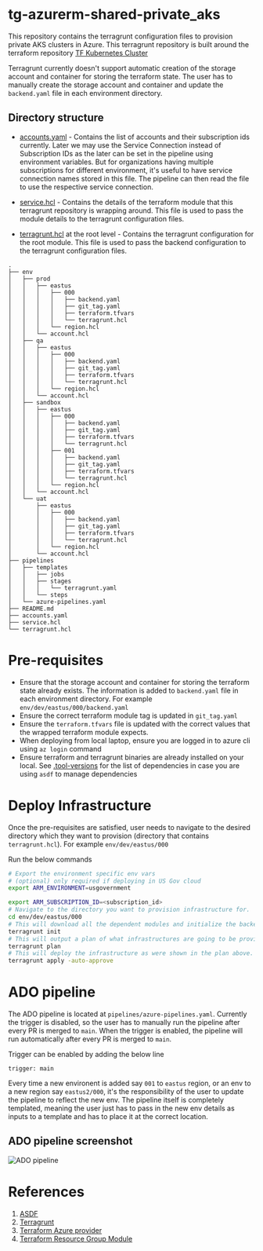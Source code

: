 # tg-azurerm-shared-private_aks

This repository contains the terragrunt configuration files to provision private AKS clusters in Azure. This terragrunt repository is built around the terraform repository [TF Kubernetes Cluster ](https://github.com/launchbynttdata/tf-azurerm-module_reference-kubernetes_cluster.git)

Terragrunt currently doesn't support automatic creation of the storage account and container for storing the terraform state. The user has to manually create the storage account and container and update the `backend.yaml` file in each environment directory.

## Directory structure

- [accounts.yaml](accounts.yaml) - Contains the list of accounts and their subscription ids currently. Later we may use the Service Connection instead of Subscription IDs as the later can be set in the pipeline using environment variables. But for organizations having multiple subscriptions for different environment, it's useful to have service connection names stored in this file. The pipeline can then read the file to use the respective service connection.

- [service.hcl](service.hcl) - Contains the details of the terraform module that this terragrunt repository is wrapping around. This file is used to pass the module details to the terragrunt configuration files.

- [terragrunt.hcl](terragrunt.hcl) at the root level - Contains the terragrunt configuration for the root module. This file is used to pass the backend configuration to the terragrunt configuration files.

```shell
.
├── env
│   ├── prod
│   │   ├── eastus
│   │   │   ├── 000
│   │   │   │   ├── backend.yaml
│   │   │   │   ├── git_tag.yaml
│   │   │   │   ├── terraform.tfvars
│   │   │   │   └── terragrunt.hcl
│   │   │   └── region.hcl
│   │   └── account.hcl
│   ├── qa
│   │   ├── eastus
│   │   │   ├── 000
│   │   │   │   ├── backend.yaml
│   │   │   │   ├── git_tag.yaml
│   │   │   │   ├── terraform.tfvars
│   │   │   │   └── terragrunt.hcl
│   │   │   └── region.hcl
│   │   └── account.hcl
│   ├── sandbox
│   │   ├── eastus
│   │   │   ├── 000
│   │   │   │   ├── backend.yaml
│   │   │   │   ├── git_tag.yaml
│   │   │   │   ├── terraform.tfvars
│   │   │   │   └── terragrunt.hcl
│   │   │   ├── 001
│   │   │   │   ├── backend.yaml
│   │   │   │   ├── git_tag.yaml
│   │   │   │   ├── terraform.tfvars
│   │   │   │   └── terragrunt.hcl
│   │   │   └── region.hcl
│   │   └── account.hcl
│   └── uat
│       ├── eastus
│       │   ├── 000
│       │   │   ├── backend.yaml
│       │   │   ├── git_tag.yaml
│       │   │   ├── terraform.tfvars
│       │   │   └── terragrunt.hcl
│       │   └── region.hcl
│       └── account.hcl
├── pipelines
│   ├── templates
│   │   ├── jobs
│   │   ├── stages
│   │   │   └── terragrunt.yaml
│   │   └── steps
│   └── azure-pipelines.yaml
├── README.md
├── accounts.yaml
├── service.hcl
└── terragrunt.hcl

```

# Pre-requisites

- Ensure that the storage account and container for storing the terraform state already exists. The information is added  to `backend.yaml` file in each environment directory. For example `env/dev/eastus/000/backend.yaml`
- Ensure the correct terraform module tag is updated in `git_tag.yaml`
- Ensure the `terraform.tfvars` file is updated with the correct values that the wrapped terraform module expects.
- When deploying from local laptop, ensure you are logged in to azure cli using `az login` command
- Ensure terraform and terragrunt binaries are already installed on your local. See [.tool-versions](.tool-versions) for the list of dependencies in case you are using `asdf` to manage dependencies

# Deploy Infrastructure

Once the pre-requisites are satisfied, user needs to navigate to the desired directory which they want to provision (directory that contains `terragrunt.hcl`). For example `env/dev/eastus/000`

Run the below commands

```bash
# Export the environment specific env vars
# (optional) only required if deploying in US Gov cloud
export ARM_ENVIRONMENT=usgovernment

export ARM_SUBSCRIPTION_ID=<subscription_id>
# Navigate to the directory you want to provision infrastructure for.
cd env/dev/eastus/000
# This will download all the dependent modules and initialize the backend
terragrunt init
# This will output a plan of what infrastructures are going to be provisioned
terragrunt plan
# This will deploy the infrastructure as were shown in the plan above. The `-auto-approve` flag doesn't require an user approval to proceed
terragrunt apply -auto-approve

```


# ADO pipeline

The ADO pipeline is located at `pipelines/azure-pipelines.yaml`. Currently the trigger is disabled, so the user has to manually run the pipeline after every PR is merged to `main`. When the trigger is enabled, the pipeline will run automatically after every PR is merged to `main`.

Trigger can be enabled by adding the below line

```
trigger: main
```

Every time a new environent is added say `001` to `eastus` region, or an env to a new region say `eastus2/000`, it's the responsibility of the  user to update the pipeline to reflect the new env. The pipeline itself is completely templated, meaning the user just has to pass in the new env details as inputs to a template and has to place it at the correct
location.

## ADO pipeline screenshot

![ADO pipeline](images/ado-pipeline.png)

# References

1. [ASDF](https://asdf-vm.com/guide/getting-started.html)
2. [Terragrunt](https://terragrunt.gruntwork.io/docs/)
3. [Terraform Azure provider](https://registry.terraform.io/providers/hashicorp/azurerm/latest/docs)
4. [Terraform Resource Group Module](https://github.com/launchbynttdata/tf-azurerm-module_primitive-resource_group.git)
